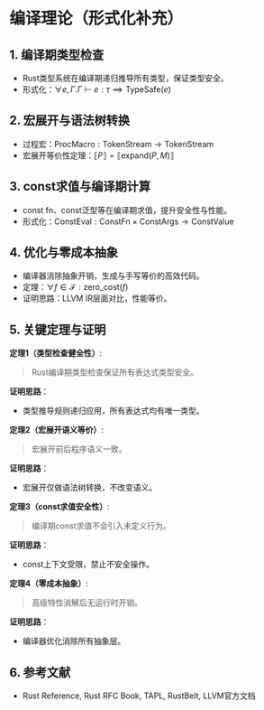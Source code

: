 # 编译理论（形式化补充）

## 1. 编译期类型检查

- Rust类型系统在编译期递归推导所有类型，保证类型安全。
- 形式化：$\forall e, \Gamma. \Gamma \vdash e : \tau \implies \text{TypeSafe}(e)$

## 2. 宏展开与语法树转换

- 过程宏：$\text{ProcMacro}: \text{TokenStream} \to \text{TokenStream}$
- 宏展开等价性定理：$\llbracket P \rrbracket = \llbracket \text{expand}(P, M) \rrbracket$

## 3. const求值与编译期计算

- const fn、const泛型等在编译期求值，提升安全性与性能。
- 形式化：$\text{ConstEval}: \text{ConstFn} \times \text{ConstArgs} \to \text{ConstValue}$

## 4. 优化与零成本抽象

- 编译器消除抽象开销，生成与手写等价的高效代码。
- 定理：$\forall f \in \mathcal{F}: \text{zero\_cost}(f)$
- 证明思路：LLVM IR层面对比，性能等价。

## 5. 关键定理与证明

**定理1（类型检查健全性）**:
> Rust编译期类型检查保证所有表达式类型安全。

**证明思路**：

- 类型推导规则递归应用，所有表达式均有唯一类型。

**定理2（宏展开语义等价）**:
> 宏展开前后程序语义一致。

**证明思路**：

- 宏展开仅做语法树转换，不改变语义。

**定理3（const求值安全性）**:
> 编译期const求值不会引入未定义行为。

**证明思路**：

- const上下文受限，禁止不安全操作。

**定理4（零成本抽象）**:
> 高级特性消解后无运行时开销。

**证明思路**：

- 编译器优化消除所有抽象层。

## 6. 参考文献

- Rust Reference, Rust RFC Book, TAPL, RustBelt, LLVM官方文档
